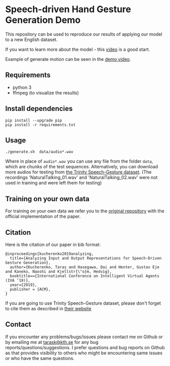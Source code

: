 # Speech-driven Hand Gesture Generation Demo
This repository can be used to reproduce our results of applying our model to a new English dataset.

If you want to learn more about the model - this [video](https://youtu.be/Iv7UBe92zrw) is a good start.

Example of generate motion can be seen in the [demo video](https://youtu.be/tQLVyTVtsSU).

## Requirements
* python 3
* ffmpeg (to visualize the results)

## Install dependencies
```
pip install --upgrade pip
pip install -r requirements.txt
```

## Usage
```
./generate.sh  data/audio*.wav
```
Where in place of `audio*.wav` you can use any file from the folder `data`, which are chunks of the test sequences.
 Alternatively, you can download more audios for testing from [the Trinity Speech-Gesture dataset](https://trinityspeechgesture.scss.tcd.ie/Audio/).
(The recordings 'NaturalTalking_01.wav' and 'NaturalTalking_02.wav' were not used in training and were left them for testing)

## Training on your own data
For training on your own data we refer you to the [original repository](https://github.com/GestureGeneration/Speech_driven_gesture_generation_with_autoencoder) with the official implementation of the paper.

## Citation
Here is the citation of our paper in bib format:
```
@inproceedings{kucherenko2019analyzing,
  title={Analyzing Input and Output Representations for Speech-Driven Gesture Generation},
  author={Kucherenko, Taras and Hasegawa, Dai and Henter, Gustav Eje  and Kaneko, Naoshi and Kjellstr{\"o}m, Hedvig},
  booktitle=={International Conference on Intelligent Virtual Agents (IVA ’19)},
  year={2019},
  publisher = {ACM},
}
```

If you are going to use Trinity Speech-Gesture dataset, please don't forget to cite them as described in [their website](https://trinityspeechgesture.scss.tcd.ie)

## Contact
If you encounter any problems/bugs/issues please contact me on Github or by emailing me at tarask@kth.se for any bug reports/questions/suggestions. I prefer questions and bug reports on Github as that provides visibility to others who might be encountering same issues or who have the same questions.
